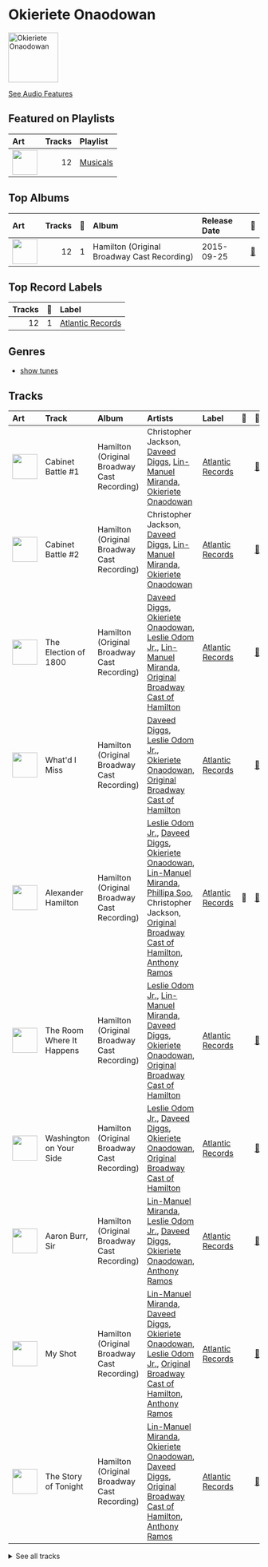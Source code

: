 
# Okieriete Onaodowan


<img src="nan" alt="Okieriete Onaodowan" width="100" />

[See Audio Features](audio_features.md)

## Featured on Playlists
| Art | Tracks | Playlist |
|:---|---:|:---|
| <img src="https://mosaic.scdn.co/640/ab67616d0000b27311213770e112f78d4075b61fab67616d0000b2732f8d9427fea9dd36a4fb4f1bab67616d0000b27367a1610b21721a06ed7d378eab67616d0000b273d72fb5571087bca0a2fed008" alt="" width="50" /> | 12 | [Musicals](../../playlists/musicals/overview.md) |
## Top Albums

| Art | Tracks | 💚 | Album | Release Date | 🔗 |
|:---|---:|---:|:---|:---|:---|
| <img src="https://i.scdn.co/image/ab67616d0000b273d72fb5571087bca0a2fed008" alt="" width="50" /> | 12 | 1 | Hamilton (Original Broadway Cast Recording) | 2015-09-25 | [🔗](https://open.spotify.com/album/1kCHru7uhxBUdzkm4gzRQc) |

## Top Record Labels

| Tracks | 💚 | Label |
|---:|---:|:---|
| 12 | 1 | [Atlantic Records](../../labels/atlantic_records/overview.md) |

## Genres

- [show tunes](../../genres/show_tunes)

## Tracks

| Art | Track | Album | Artists | Label | 💚 | 🔗 |
|:---|:---|:---|:---|:---|:---|:---|
| <img src="https://i.scdn.co/image/ab67616d0000b273d72fb5571087bca0a2fed008" alt="" width="50" /> | Cabinet Battle #1 | Hamilton (Original Broadway Cast Recording) | Christopher Jackson, [Daveed Diggs](../daveed_diggs/overview.md), [Lin-Manuel Miranda](../lin_manuel_miranda/overview.md), [Okieriete Onaodowan](overview.md) | [Atlantic Records](../../labels/atlantic_records) | | [🔗](https://open.spotify.com/track/3TfKt8mPpdXfQTMfRjHzyz) |
| <img src="https://i.scdn.co/image/ab67616d0000b273d72fb5571087bca0a2fed008" alt="" width="50" /> | Cabinet Battle #2 | Hamilton (Original Broadway Cast Recording) | Christopher Jackson, [Daveed Diggs](../daveed_diggs/overview.md), [Lin-Manuel Miranda](../lin_manuel_miranda/overview.md), [Okieriete Onaodowan](overview.md) | [Atlantic Records](../../labels/atlantic_records) | | [🔗](https://open.spotify.com/track/6KRHMYPIWRgFWlXPgqO2Fp) |
| <img src="https://i.scdn.co/image/ab67616d0000b273d72fb5571087bca0a2fed008" alt="" width="50" /> | The Election of 1800 | Hamilton (Original Broadway Cast Recording) | [Daveed Diggs](../daveed_diggs/overview.md), [Okieriete Onaodowan](overview.md), [Leslie Odom Jr.](../leslie_odom_jr_/overview.md), [Lin-Manuel Miranda](../lin_manuel_miranda/overview.md), [Original Broadway Cast of Hamilton](../original_broadway_cast_of_hamilton/overview.md) | [Atlantic Records](../../labels/atlantic_records) | | [🔗](https://open.spotify.com/track/0LpHC9mhPAQC98IjXZIrif) |
| <img src="https://i.scdn.co/image/ab67616d0000b273d72fb5571087bca0a2fed008" alt="" width="50" /> | What'd I Miss | Hamilton (Original Broadway Cast Recording) | [Daveed Diggs](../daveed_diggs/overview.md), [Leslie Odom Jr.](../leslie_odom_jr_/overview.md), [Okieriete Onaodowan](overview.md), [Original Broadway Cast of Hamilton](../original_broadway_cast_of_hamilton/overview.md) | [Atlantic Records](../../labels/atlantic_records) | | [🔗](https://open.spotify.com/track/2W9u3whoCkQYOUbmnSrHi1) |
| <img src="https://i.scdn.co/image/ab67616d0000b273d72fb5571087bca0a2fed008" alt="" width="50" /> | Alexander Hamilton | Hamilton (Original Broadway Cast Recording) | [Leslie Odom Jr.](../leslie_odom_jr_/overview.md), [Daveed Diggs](../daveed_diggs/overview.md), [Okieriete Onaodowan](overview.md), [Lin-Manuel Miranda](../lin_manuel_miranda/overview.md), [Phillipa Soo](../phillipa_soo/overview.md), Christopher Jackson, [Original Broadway Cast of Hamilton](../original_broadway_cast_of_hamilton/overview.md), [Anthony Ramos](../anthony_ramos/overview.md) | [Atlantic Records](../../labels/atlantic_records) | 💚 | [🔗](https://open.spotify.com/track/4TTV7EcfroSLWzXRY6gLv6) |
| <img src="https://i.scdn.co/image/ab67616d0000b273d72fb5571087bca0a2fed008" alt="" width="50" /> | The Room Where It Happens | Hamilton (Original Broadway Cast Recording) | [Leslie Odom Jr.](../leslie_odom_jr_/overview.md), [Lin-Manuel Miranda](../lin_manuel_miranda/overview.md), [Daveed Diggs](../daveed_diggs/overview.md), [Okieriete Onaodowan](overview.md), [Original Broadway Cast of Hamilton](../original_broadway_cast_of_hamilton/overview.md) | [Atlantic Records](../../labels/atlantic_records) | | [🔗](https://open.spotify.com/track/2TK2KSrzXD6W01qjXVjNGh) |
| <img src="https://i.scdn.co/image/ab67616d0000b273d72fb5571087bca0a2fed008" alt="" width="50" /> | Washington on Your Side | Hamilton (Original Broadway Cast Recording) | [Leslie Odom Jr.](../leslie_odom_jr_/overview.md), [Daveed Diggs](../daveed_diggs/overview.md), [Okieriete Onaodowan](overview.md), [Original Broadway Cast of Hamilton](../original_broadway_cast_of_hamilton/overview.md) | [Atlantic Records](../../labels/atlantic_records) | | [🔗](https://open.spotify.com/track/1WHNqqRWhJVZIdCScFKtl5) |
| <img src="https://i.scdn.co/image/ab67616d0000b273d72fb5571087bca0a2fed008" alt="" width="50" /> | Aaron Burr, Sir | Hamilton (Original Broadway Cast Recording) | [Lin-Manuel Miranda](../lin_manuel_miranda/overview.md), [Leslie Odom Jr.](../leslie_odom_jr_/overview.md), [Daveed Diggs](../daveed_diggs/overview.md), [Okieriete Onaodowan](overview.md), [Anthony Ramos](../anthony_ramos/overview.md) | [Atlantic Records](../../labels/atlantic_records) | | [🔗](https://open.spotify.com/track/6dr7ekfhlbquvsVY8D7gyk) |
| <img src="https://i.scdn.co/image/ab67616d0000b273d72fb5571087bca0a2fed008" alt="" width="50" /> | My Shot | Hamilton (Original Broadway Cast Recording) | [Lin-Manuel Miranda](../lin_manuel_miranda/overview.md), [Daveed Diggs](../daveed_diggs/overview.md), [Okieriete Onaodowan](overview.md), [Leslie Odom Jr.](../leslie_odom_jr_/overview.md), [Original Broadway Cast of Hamilton](../original_broadway_cast_of_hamilton/overview.md), [Anthony Ramos](../anthony_ramos/overview.md) | [Atlantic Records](../../labels/atlantic_records) | | [🔗](https://open.spotify.com/track/4cxvludVmQxryrnx1m9FqL) |
| <img src="https://i.scdn.co/image/ab67616d0000b273d72fb5571087bca0a2fed008" alt="" width="50" /> | The Story of Tonight | Hamilton (Original Broadway Cast Recording) | [Lin-Manuel Miranda](../lin_manuel_miranda/overview.md), [Okieriete Onaodowan](overview.md), [Daveed Diggs](../daveed_diggs/overview.md), [Original Broadway Cast of Hamilton](../original_broadway_cast_of_hamilton/overview.md), [Anthony Ramos](../anthony_ramos/overview.md) | [Atlantic Records](../../labels/atlantic_records) | | [🔗](https://open.spotify.com/track/0NJWhm3hUwIZSy5s0TGJ8q) |


<details>
<summary>See all tracks</summary>

| Art | Track | Album | Artists | Label | 💚 | 🔗 |
|:---|:---|:---|:---|:---|:---|:---|
| <img src="https://i.scdn.co/image/ab67616d0000b273d72fb5571087bca0a2fed008" alt="" width="50" /> | We Know | Hamilton (Original Broadway Cast Recording) | [Lin-Manuel Miranda](../lin_manuel_miranda/overview.md), [Daveed Diggs](../daveed_diggs/overview.md), [Leslie Odom Jr.](../leslie_odom_jr_/overview.md), [Okieriete Onaodowan](overview.md) | [Atlantic Records](../../labels/atlantic_records) | | [🔗](https://open.spotify.com/track/1DLfR4MOfLYbV6v3xrmWa8) |
| <img src="https://i.scdn.co/image/ab67616d0000b273d72fb5571087bca0a2fed008" alt="" width="50" /> | The Story of Tonight - Reprise | Hamilton (Original Broadway Cast Recording) | [Okieriete Onaodowan](overview.md), [Daveed Diggs](../daveed_diggs/overview.md), [Lin-Manuel Miranda](../lin_manuel_miranda/overview.md), [Leslie Odom Jr.](../leslie_odom_jr_/overview.md), [Anthony Ramos](../anthony_ramos/overview.md) | [Atlantic Records](../../labels/atlantic_records) | | [🔗](https://open.spotify.com/track/1CzeuSrm71wHP9qsjg7p3F) |

</details>
